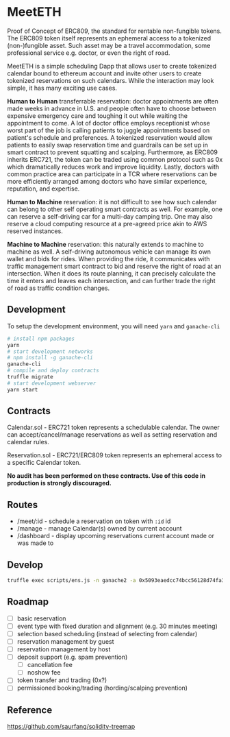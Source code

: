 # MeetETH

Proof of Concept of ERC809, the standard for rentable non-fungible tokens. The ERC809 token itself represents an ephemeral access to a tokenized (non-)fungible asset. Such asset may be a travel accommodation, some professional service e.g. doctor, or even the right of road.

MeetETH is a simple scheduling Dapp that allows user to create tokenized calendar bound to ethereum account and invite other users to create tokenized reservations on such calendars. While the interaction may look simple, it has many exciting use cases.

**Human to Human** transferrable reservation: doctor appointments are often made weeks in advance in U.S. and people often have to choose between expensive emergency care and toughing it out while waiting the appointment to come. A lot of doctor office employs receptionist whose worst part of the job is calling patients to juggle appointments based on patient's schedule and preferences.
A tokenized reservation would allow patients to easily swap reservation time and guardrails can be set up in smart contract to prevent squatting and scalping. Furthermore, as ERC809 inherits ERC721, the token can be traded using common protocol such as 0x which dramatically reduces work and improve liquidity.
Lastly, doctors with common practice area can participate in a TCR where reservations can be more efficiently arranged among doctors who have similar experience, reputation, and expertise.

**Human to Machine** reservation: it is not difficult to see how such calendar can belong to other self operating smart contracts as well. For example, one can reserve a self-driving car for a multi-day camping trip. One may also reserve a cloud computing resource at a pre-agreed price akin to AWS reserved instances.

**Machine to Machine** reservation: this naturally extends to machine to machine as well. A self-driving autonomous vehicle can manage its own wallet and bids for rides. When providing the ride, it communicates with traffic management smart contract to bid and reserve the right of road at an intersection. When it does its route planning, it can precisely calculate the time it enters and leaves each intersection, and can further trade the right of road as traffic condition changes.

## Development

To setup the development environment, you will need `yarn` and `ganache-cli`

```bash
# install npm packages
yarn
# start development networks
# npm install -g ganache-cli
ganache-cli
# compile and deploy contracts
truffle migrate
# start development webserver
yarn start
```

## Contracts

Calendar.sol - ERC721 token represents a schedulable calendar. The owner can accept/cancel/manage reservations as well as setting reservation and calendar rules.

Reservation.sol - ERC721/ERC809 token represents an ephemeral access to a specific Calendar token.

**No audit has been performed on these contracts. Use of this code in production is strongly discouraged.**

## Routes

- /meet/:id - schedule a reservation on token with `:id` id
- /manage - manage Calendar(s) owned by current account
- /dashboard - display upcoming reservations current account made or was made to

## Develop

```bash
truffle exec scripts/ens.js -n ganache2 -a 0x5093eaedcc74bcc56128d74fa300e2ecf40c577c
```

## Roadmap

- [ ] basic reservation
- [ ] event type with fixed duration and alignment (e.g. 30 minutes meeting)
- [ ] selection based scheduling (instead of selecting from calendar)
- [ ] reservation management by guest
- [ ] reservation management by host
- [ ] deposit support (e.g. spam prevention)
  - [ ] cancellation fee
  - [ ] noshow fee
- [ ] token transfer and trading (0x?)
- [ ] permissioned booking/trading (hording/scalping prevention)

## Reference

https://github.com/saurfang/solidity-treemap
